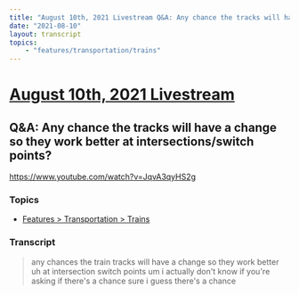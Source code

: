 ```yaml
---
title: "August 10th, 2021 Livestream Q&A: Any chance the tracks will have a change so they work better at intersections/switch points?"
date: "2021-08-10"
layout: transcript
topics:
    - "features/transportation/trains"
---
```

# [August 10th, 2021 Livestream](../2021-08-10.md)
## Q&A: Any chance the tracks will have a change so they work better at intersections/switch points?
https://www.youtube.com/watch?v=JqvA3qyHS2g

### Topics
* [Features > Transportation > Trains](../topics/features/transportation/trains.md)

### Transcript

> any chances the train tracks will have a change so they work better uh at intersection switch points um i actually don't know if you're asking if there's a chance sure i guess there's a chance
